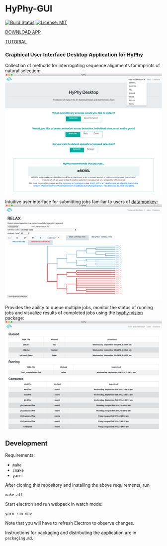 # HyPhy-GUI

[![Build Status](https://travis-ci.org/veg/hyphy-gui.png?branch=master)](https://travis-ci.org/veg/hyphy-gui)
[![License: MIT](https://img.shields.io/badge/License-MIT-yellow.svg)](https://opensource.org/licenses/MIT)

[DOWNLOAD APP](https://github.com/veg/hyphy-gui/releases)

[TUTORIAL](http://hyphy.org/tutorials/current-release-tutorial_gui/)

### Graphical User Interface Desktop Application for [HyPhy](https://github.com/veg/hyphy)

Collection of methods for interrogating sequence alignments for imprints of natural selection:
![Methods](images/Methods.png)

Intuitive user interface for submitting jobs familiar to users of [datamonkey](datamonkey.org):
![Interface](images/Interface.png)

Provides the ability to queue multiple jobs, monitor the status of running jobs and visualize results of completed jobs using the [hyphy-vision](https://github.com/veg/hyphy-vision) package:
![Jobs](images/Jobs.png)

## Development

Requirements:

- `make`
- `cmake`
- `yarn`

After cloning this repository and installing the above requirements, run

```
make all
```

Start electron and run webpack in watch mode:

```
yarn run dev
```

Note that you will have to refresh Electron to observe changes.

Instructions for packaging and distributing the application are in `packaging.md`.
